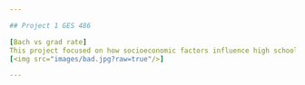 ```yaml
---

## Project 1 GES 486

[Bach vs grad rate] 
This project focused on how socioeconomic factors influence high school graduation rates.  
[<img src="images/bad.jpg?raw=true"/>] 

---
```

